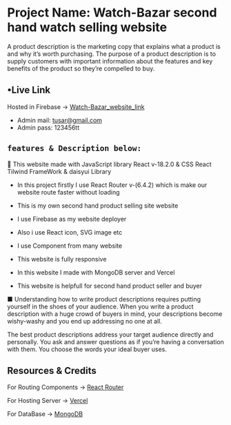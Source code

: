 # Project Name: Watch-Bazar second hand watch selling website

A product description is the marketing copy that explains what a product is and why it’s worth purchasing. The purpose of a product description is to supply customers with important information about the features and key benefits of the product so they’re compelled to buy.

## •Live Link

Hosted in Firebase -> [Watch-Bazar_website_link](https://watch-bazar-bd.web.app/)

- Admin mail: tusar@gmail.com
- Admin pass: 123456tt

## `features & Description below:`

🤍 This website made with JavaScript library React v-18.2.0 & CSS React Tilwind FrameWork & daisyui Library

- In this project firstly I use React Router v-(6.4.2) which is make our website route faster without loading

* This is my own second hand product selling site website
* I use Firebase as my website deployer

* Also i use React icon, SVG image etc
* I use Component from many website
* This website is fully responsive
* In this website I made with MongoDB server and Vercel
* This website is helpfull for second hand product seller and buyer

■ Understanding how to write product descriptions requires putting yourself in the shoes of your audience. When you write a product description with a huge crowd of buyers in mind, your descriptions become wishy-washy and you end up addressing no one at all.

The best product descriptions address your target audience directly and personally. You ask and answer questions as if you’re having a conversation with them. You choose the words your ideal buyer uses.

## Resources & Credits

For Routing Components ->
[React Router](https://reactrouter.com/en/main)

For Hosting Server ->
[Vercel ](https://vercel.com/)

For DataBase ->
[MongoDB ](https://cloud.mongodb.com/)
